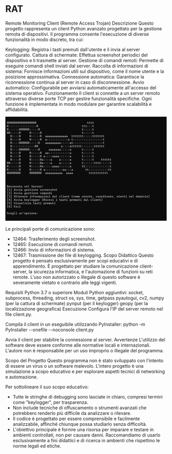 # RAT
Remote Monitoring Client (Remote Access Trojan)
Descrizione
Questo progetto rappresenta un client Python avanzato progettato per la gestione remota di dispositivi. Il programma consente l'esecuzione di diverse funzionalità in modo discreto, tra cui:

Keylogging: Registra i tasti premuti dall'utente e li invia al server configurato.
Cattura di schermate: Effettua screenshot periodici del dispositivo e li trasmette al server.
Gestione di comandi remoti: Permette di eseguire comandi shell inviati dal server.
Raccolta di informazioni di sistema: Fornisce informazioni utili sul dispositivo, come il nome utente e la posizione approssimativa.
Connessione automatica: Garantisce la riconnessione continua al server in caso di disconnessione.
Avvio automatico: Configurabile per avviarsi automaticamente all'accesso del sistema operativo.
Funzionamento
Il client si connette a un server remoto attraverso diverse porte TCP per gestire funzionalità specifiche. Ogni funzione è implementata in modo modulare per garantire scalabilità e affidabilità.

![Screenshot del progetto](https://github.com/RiccardoRossello/RAT/blob/main/screenshot.png)

Le principali porte di comunicazione sono:
- 12464: Trasferimento degli screenshot.
- 12465: Esecuzione di comandi remoti.
- 12466: Invio di informazioni di sistema.
- 12467: Trasmissione dei file di keylogging.
Scopo Didattico
Questo progetto è pensato esclusivamente per scopi educativi e di apprendimento. È progettato per studiare la comunicazione client-server, la sicurezza informatica, e l'automazione di funzioni su reti remote. L'uso non autorizzato o illegale di questo software è severamente vietato e contrario alle leggi vigenti.

Requisiti
Python 3.7 o superiore
Moduli Python aggiuntivi:
socket, subprocess, threading, struct
os, sys, time, getpass
pyautogui, cv2, numpy (per la cattura di schermate)
pynput (per il keylogger)
geopy (per la localizzazione geografica)
Esecuzione
Configura l'IP del server remoto nel file client.py.

Compila il client in un eseguibile utilizzando PyInstaller:
python -m PyInstaller --onefile --noconsole client.py

Avvia il client per stabilire la connessione al server.
Avvertenze
L'utilizzo del software deve essere conforme alle normative locali e internazionali. L'autore non è responsabile per un uso improprio o illegale del programma.

Scopo del Progetto
Questo programma non è stato sviluppato con l'intento di essere un virus o un software malevolo. L'intero progetto è una simulazione a scopo educativo e per esplorare aspetti tecnici di networking e automazione.

Per sottolineare il suo scopo educativo:
- Tutte le stringhe di debugging sono lasciate in chiaro, compresi termini come "keylogger", per trasparenza.
- Non include tecniche di offuscamento o strumenti avanzati che potrebbero renderlo più difficile da analizzare o rilevare.
- Il codice è progettato per essere comprensibile e facilmente analizzabile, affinché chiunque possa studiarlo senza difficoltà.
- L'obiettivo principale è fornire una risorsa per imparare e testare in ambienti controllati, non per causare danni. Raccomandiamo di usarlo esclusivamente a fini 
  didattici e di ricerca in ambienti che rispettino le norme legali ed etiche.

